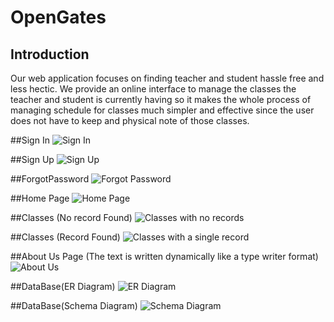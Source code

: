 # OpenGates

## Introduction

Our web application focuses on finding teacher and student hassle free and less hectic. We provide an online interface to manage the classes the teacher and student is currently having so it makes the whole process of managing schedule for classes much simpler and effective since the user does not have to keep and physical note of those classes.

##Sign In
![Sign In](https://thumbs2.imgbox.com/1b/1a/hmfh1IHJ_t.png)

##Sign Up
![Sign Up](https://imgbox.com/ysir3OYU)

##ForgotPassword
![Forgot Password](https://imgbox.com/LgL9pqeX)

##Home Page
![Home Page](https://imgbox.com/F8Aojnzr)

##Classes (No record Found)
![Classes with no records](https://imgbox.com/4WTU9008)

##Classes (Record Found)
![Classes with a single record](https://imgbox.com/JCRDur6a)

##About Us Page (The text is written dynamically like a type writer format)
![About Us](https://imgbox.com/l75jNJTY)



##DataBase(ER Diagram)
![ER Diagram](https://imgbox.com/FTdwSUYD)

##DataBase(Schema Diagram)
![Schema Diagram](https://imgbox.com/rbbjYmT9)
